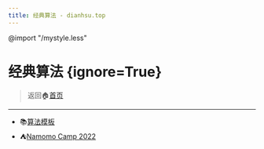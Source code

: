 ```yaml
---
title: 经典算法 - dianhsu.top
---
```

@import "/mystyle.less"

# 经典算法 {ignore=True}
> 返回:house:[首页](../index.html)

-----------------------------------

- :books:[算法模板](./template.html)
- :tent:[Namomo Camp 2022](./camp/index.html)